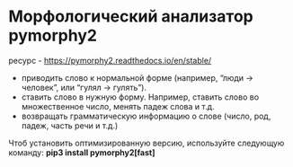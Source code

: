 # Морфологический анализатор pymorphy2 
ресурс - https://pymorphy2.readthedocs.io/en/stable/
* приводить слово к нормальной форме (например, “люди -> человек”, или “гулял -> гулять”).
* ставить слово в нужную форму. Например, ставить слово во множественное число, менять 
  падеж слова и т.д.  
* возвращать грамматическую информацию о слове (число, род, падеж, часть речи и т.д.)
 
Чтоб установить оптимизированную версию, используйте следующую команду:
<b> pip3 install pymorphy2[fast]</b>